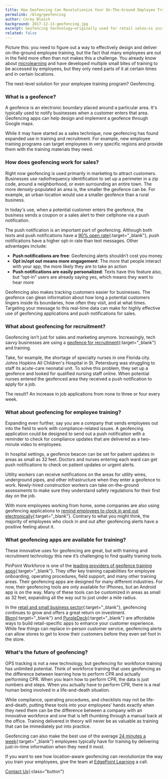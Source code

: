 ```yaml
---
title: How Geofencing Can Revolutionize Your On-The-Ground Employee Training
permalink: /blog/geofencing
author: Corey Bleich
background: 2017-12-13-geofencing.jpg
excerpt: Geofencing technology—originally used for retail sales—is increasingly providing cutting-edge and immediate access for recruitment and employee training programs.
related: false
---
```


Picture this: you need to figure out a way to effectively design and deliver on-the-ground employee training, but the fact that many employees are out in the field more often than not makes this a challenge. You already know about [microlearning](https://www.edgepointlearning.com/blog/microlearning) and have developed multiple small bites of training to be accessed by employees, but they only need parts of it at certain times and in certain locations.

The next-level solution for your employee training program? Geofencing.

### What is a geofence?

A geofence is an electronic boundary placed around a particular area. It's typically used to notify businesses when a customer enters that area. Geofencing apps can help design and implement a geofence through Google maps.

While it may have started as a sales technique, now geofencing has found expanded use in training and recruitment. For example, new employee training programs can target employees in very specific regions and provide them with the training materials they need.

### How does geofencing work for sales?

Right now geofencing is used primarily in marketing to attract customers. Businesses use radiofrequency identification to set up a perimeter in a zip code, around a neighborhood, or even surrounding an entire town. The more densely-populated an area is, the smaller the geofence can be. For example, an urban location would use a smaller geofence than a rural business.

In today's use, when a potential customer enters the geofence, the business sends a coupon or a sales alert to their cellphone via a push notification.

The push notification is an important part of geofencing. Although both texts and push notifications have a [90% open rate](http://publ.com/blog/2014/09/29/e-mail-vs-sms-vs-push-notifications-which-is-more-effective/){:target="_blank"}, push notifications have a higher opt-in rate than text messages. Other advantages include:

*  <strong>Push notifications are free</strong>: Geofencing alerts shouldn’t cost you money
*  <strong>Opt in/opt out means more engagement</strong>: The more that people interact with your app, the more likely they are to take an action
*  <strong>Push notifications are easily personalized</strong>: Texts have this feature also, but “opt-in” users are already saying yes, which means they want to hear more

Geofencing also makes tracking customers easier for businesses. The geofence can glean information about how long a potential customers lingers inside its boundaries, how often they visit, and at what times. Targeting your message to this real-time data can make for highly effective use of geofencing applications and push notifications for sales.

### What about geofencing for recruitment?

Geofencing isn’t just for sales and marketing anymore. Increasingly, tech savvy businesses are using a [geofence for recruitment](https://www.npr.org/sections/alltechconsidered/2017/07/07/535981386/recruiters-use-geofencing-to-target-potential-hires-where-they-live-and-work){:target="_blank"} and training.

Take, for example, the shortage of specialty nurses in one Florida city. Johns Hopkins All Children's Hospital in St. Petersburg was struggling to staff its acute-care neonatal unit. To solve this problem, they set up a geofence and looked for qualified nursing staff online. When potential nurses entered the geofenced area they received a push notification to apply for a job.

The result? An increase in job applications from none to three or four every week.

### What about geofencing for employee training?

Expanding even further, say you are a company that sends employees out into the field to work with compliance-related issues. A geofencing application could be designed to send out a push notification with a reminder to check for compliance updates that are delivered as a two-minute video to employees.

In hospital settings, a geofence beacon can be set for patient updates in areas as small as 32 feet. Doctors and nurses entering each ward can get push notifications to check on patient updates or urgent alerts.

Utility workers can receive notifications on the areas for utility wires, underground pipes, and other infrastructure when they enter a geofence to work. Newly-hired construction workers can take on-the-ground assessments to make sure they understand safety regulations for their first day on the job.

With more employees working from home, some companies are also using geofencing applications to [remind employees to clock in and out electronically](https://www.tsheets.com/resources/geofencing-apps-survey){:target="_blank"}. Contrary to what you might think, the majority of employees who clock in and out after geofencing alerts have a positive feeling about it.

### What geofencing apps are available for training?

These innovative uses for geofencing are great, but with training and recruitment technology this new it’s challenging to find quality training tools.

PinPoint Workforce is one of the [leading providers of geofence training apps](https://www.pinpointworkforce.com/){:target="_blank"}. They offer key training capabilities for employee onboarding, operating procedures, field support, and many other training areas. Their geofencing apps are designed for many different industries. For now, their geofencing tools are only available for iPhones, but an Android app is on the way. Many of these tools can be customized in areas as small as 32 feet, expanding all the way out to just under a mile radius.

In the [retail and small business sector](https://smallbiztrends.com/2017/01/location-based-marketing-beacons-geofencing.html){:target="_blank"}, geofencing continues to grow and offers a great return on investment. [Bkon](https://bkon.com/){:target="_blank"} and [PurpleDeck](https://www.purpledeck.com/){:target="_blank"} are affordable ways to build retail-specific apps to enhance your customer experience. While few things can replace in-person customer service, geofencing alerts can allow stores to get to know their customers before they even set foot in the store.

### What's the future of geofencing?

GPS tracking is not a new technology, but geofencing for workforce training has unlimited potential. Think of workforce training that uses geofencing as the difference between learning how to perform CPR and actually performing CPR. When you learn how to perform CPR, the data is just numbers and steps. When you actually have to perform CPR, there is a real human being involved in a life-and-death situation.

While compliance, operating procedures, and checklists may not be life-and-death, putting these tools into your employees’ hands exactly when they need them can be the difference between a company with an innovative workforce and one that is left thumbing through a manual back at the office. Training delivered in theory will never be as valuable as training that can be immediately put into practice.

Geofencing can also make the best use of the average [24 minutes a week](https://www.evernote.com/shard/s173/sh/ae2588e8-cd17-449e-b2fc-0b5293498a7a/7d40d8aafddc3662){:target="_blank"} employees typically have for training by delivering just-in-time information when they need it most.

If you want to see how location-aware geofencing can revolutionize the way you train your employees, give the team at [EdgePoint Learning](https://www.edgepointlearning.com/contact/) a call.

[Contact Us](/contact/ ){:class="button"}
